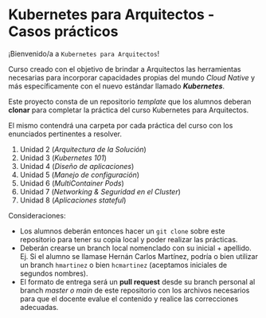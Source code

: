 # Kubernetes para Arquitectos - Casos prácticos

¡Bienvenido/a a `Kubernetes para Arquitectos`!

Curso creado con el objetivo de brindar a Arquitectos las herramientas necesarias para incorporar capacidades propias del mundo _Cloud Native_ y más específicamente con el nuevo estándar llamado _**Kubernetes**_.

Este proyecto consta de un repositorio _template_ que los alumnos deberan **clonar** para completar la práctica del curso Kubernetes para Arquitectos. 

El mismo contendrá una carpeta por cada práctica del curso con los enunciados pertinentes a resolver.

1. Unidad 2 (_Arquitectura de la Solución_)
2. Unidad 3 (_Kubernetes 101_)
3. Unidad 4 (_Diseño de aplicaciones_)
4. Unidad 5 (_Manejo de configuración_)
5. Unidad 6 (_MultiContainer Pods_)
6. Unidad 7 (_Networking & Seguridad en el Cluster_)
7. Unidad 8 (_Aplicaciones stateful_)

Consideraciones:


- Los alumnos deberán entonces hacer un `git clone` sobre este repositorio para tener su copia local y poder realizar las prácticas. 
- Deberán crearse un branch local nomenclado con su inicial + apellido. Ej. Si el alumno se llamase Hernán Carlos Martínez, podría o bien utilizar un branch `hmartinez` o bien `hcmartinez` (aceptamos iniciales de segundos nombres).  
- El formato de entrega será un **pull request** desde su branch personal al branch _master o main_ de este repositorio con los archivos necesarios para que el docente evalue el contenido y realice las correcciones adecuadas. 